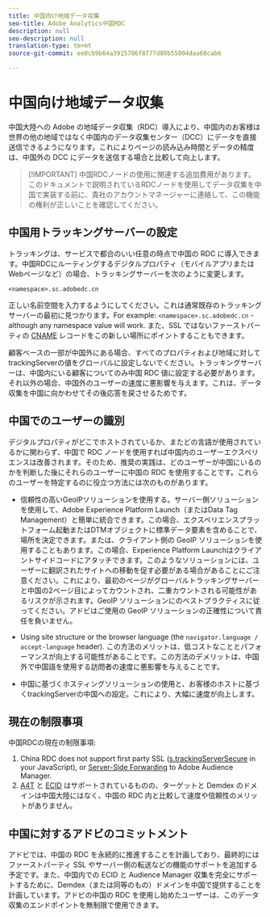 ```yaml
---
title: 中国向け地域データ収集
seo-title: Adobe Analytics中国RDC
description: null
seo-description: null
translation-type: tm+mt
source-git-commit: ee0cb9b64a3915786f8f77d80b55004daa68cab6

---
```



# 中国向け地域データ収集

中国大陸への Adobe の地域データ収集（RDC）導入により、中国内のお客様は世界の他の地域ではなく中国内のデータ収集センター（DCC）にデータを直接送信できるようになります。これによりページの読み込み時間とデータの精度は、中国外の DCC にデータを送信する場合と比較して向上します。

> [!IMPORTANT] 中国RDCノードの使用に関連する追加費用があります。このドキュメントで説明されているRDCノードを使用してデータ収集を中国で実装する前に、貴社のアカウントマネージャーに連絡して、この機能の権利が正しいことを確認してください。

## 中国用トラッキングサーバーの設定

トラッキングは、サービスで都合のいい任意の時点で中国の RDC に導入できます。中国RDCにルーティングするデジタルプロパティ（モバイルアプリまたはWebページなど）の場合、トラッキングサーバーを次のように変更します。

`<namespace>.sc.adobedc.cn`

正しい名前空間を入力するようにしてください。これは通常既存のトラッキングサーバーの最初に見つかります。For example: `<namespace>.sc.adobedc.cn` - although any namespace value will work. また、SSL ではないファーストパーティの [CNAME](https://marketing.adobe.com/resources/help/en_US/whitepapers/first_party_cookies/fpcookies_cname.html) レコードをこの新しい場所にポイントすることもできます。

顧客ベースの一部が中国外にある場合、すべてのプロパティおよび地域に対してtrackingServerの値をグローバルに設定しないでください。トラッキングサーバーは、中国内にいる顧客についてのみ中国 RDC 値に設定する必要があります。それ以外の場合、中国外のユーザーの速度に悪影響を与えます。これは、データ収集を中国に向かわせてその後応答を戻させるためです。

## 中国でのユーザーの識別

デジタルプロパティがどこでホストされているか、またどの言語が使用されているかに関わらず、中国で RDC ノードを使用すれば中国内のユーザーエクスペリエンスは改善されます。そのため、推奨の実践は、どのユーザーが中国にいるのかを判断した後にそれらのユーザーに中国の RDC を使用することです。これらのユーザーを特定するのに役立つ方法には次のものがあります。

* 信頼性の高いGeoIPソリューションを使用する。サーバー側ソリューションを使用して、Adobe Experience Platform Launch（またはData Tag Management）と簡単に統合できます。この場合、エクスペリエンスプラットフォーム起動またはDTMオブジェクトに標準データ要素を含めることで、場所を決定できます。または、クライアント側の GeoIP ソリューションを使用することもあります。この場合、Experience Platform Launchはクライアントサイドコードにアタッチできます。このようなソリューションには、ユーザーに翻訳されたサイトへの移動を促す必要がある場合があることにご注意ください。これにより、最初のページがグローバルトラッキングサーバーと中国の2ページ目によってカウントされ、二重カウントされる可能性があるリスクが示されます。GeoIP ソリューションにのベストプラクティスに従ってください。アドビはご使用の GeoIP ソリューションの正確性について責任を負いません。

* Using site structure or the browser language (the `navigator.language / accept-language` header). この方法のメリットは、低コストなこととパフォーマンスが向上する可能性があることです。この方法のデメリットは、中国外で中国語を使用する訪問者の速度に悪影響を与えることです。
* 中国に基づくホスティングソリューションの使用と、お客様のホストに基づくtrackingServerの中国への設定。これにより、大幅に速度が向上します。

## 現在の制限事項

中国RDCの現在の制限事項:

1. China RDC does not support first party SSL ([s.trackingServerSecure](https://helpx.adobe.com/analytics/kb/determining-data-center.html) in your JavaScript), or [Server-Side Forwarding](https://marketing.adobe.com/resources/help/en_US/reference/ssf.html) to Adobe Audience Manager.
2. [A4T](https://marketing.adobe.com/resources/help/en_US/target/a4t/a4t.html) と [ECID](https://marketing.adobe.com/resources/help/en_US/mcvid/) はサポートされているものの、ターゲットと Demdex のドメインは中国大陸にはなく、中国の RDC 内と比較して速度や信頼性のメリットがありません。

## 中国に対するアドビのコミットメント

アドビでは、中国の RDC を永続的に推進することを計画しており、最終的にはファーストパーティ SSL やサーバー側の転送などの機能のサポートを追加する予定です。また、中国内での ECID と Audience Manager 収集を完全にサポートするために、Demdex（または同等のもの）ドメインを中国で提供することを計画しています。アドビの中国の RDC を使用し始めたユーザーは、このデータ収集のエンドポイントを無制限で使用できます。
